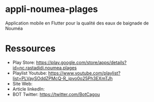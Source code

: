 # appli-noumea-plages

Application mobile en Flutter pour la qualité des eaux de baignade de Nouméa

# Ressources

- Play Store: https://play.google.com/store/apps/details?id=nc.rastadidi.noumea.plages
- Playlist Youtube: https://www.youtube.com/playlist?list=PLVaySOddZPMcQ-R_jpvo0o25Ph3EXmTJh
- Site Web: 
- Article linkedIn:
- BOT Twitter: https://twitter.com/BotCagou

